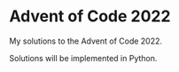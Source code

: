 # Advent of Code 2022
My solutions to the Advent of Code 2022. 

Solutions will be implemented in Python.